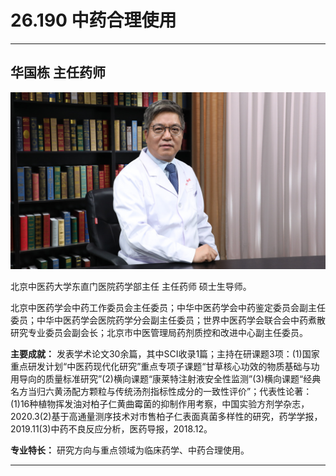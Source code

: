 # 26.190 中药合理使用

---

## 华国栋 主任药师

![1685345305227](image/c26_192/1685345305227.png)

北京中医药大学东直门医院药学部主任 主任药师 硕士生导师。

北京中医药学会中药工作委员会主任委员；中华中医药学会中药鉴定委员会副主任委员；中华中医药学会医院药学分会副主任委员；世界中医药学会联合会中药煮散研究专业委员会副会长；北京市中医管理局药剂质控和改进中心副主任委员。

**主要成就：** 发表学术论文30余篇，其中SCI收录1篇；主持在研课题3项：(1)国家重点研发计划“中医药现代化研究”重点专项子课题“甘草核心功效的物质基础与功用导向的质量标准研究”(2)横向课题“康莱特注射液安全性监测”(3)横向课题“经典名方当归六黄汤配方颗粒与传统汤剂指标性成分的一致性评价”；代表性论著：(1)16种植物挥发油对柏子仁黄曲霉菌的抑制作用考察，中国实验方剂学杂志，2020.3(2)基于高通量测序技术对市售柏子仁表面真菌多样性的研究，药学学报， 2019.11(3)中药不良反应分析，医药导报，2018.12。

**专业特长：** 研究方向与重点领域为临床药学、中药合理使用。

---
